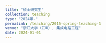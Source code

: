 ```yaml
---
title: "硕士研究生"
collection: teaching
type: "2024年-"
permalink: /teaching/2015-spring-teaching-1
venue: "浙江大学（ZJU）, 集成电路工程"
date: 2024-01-01
---
```



